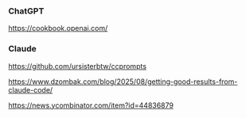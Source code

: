 ### ChatGPT
<https://cookbook.openai.com/>

### Claude
<https://github.com/ursisterbtw/ccprompts>

<https://www.dzombak.com/blog/2025/08/getting-good-results-from-claude-code/>

<https://news.ycombinator.com/item?id=44836879>

